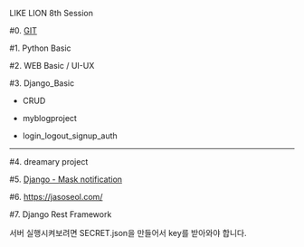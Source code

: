 LIKE LION 8th Session

#0. [GIT](github.md)

#1. Python Basic

#2. WEB Basic / UI-UX

#3. Django_Basic

- CRUD
 
- myblogproject
 
- login_logout_signup_auth

---------------------------------------------------------------------------
#4. dreamary project

#5. [Django - Mask notification](Mask_notification/README.md)

#6. https://jasoseol.com/

#7. Django Rest Framework

서버 실행시켜보려면 SECRET.json을 만들어서 key를 받아와야 합니다.
